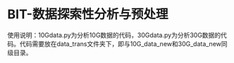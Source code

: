 # BIT-数据探索性分析与预处理

使用说明：10Gdata.py为分析10G数据的代码，30Gdata.py为分析30G数据的代码。代码需要放在data_trans文件夹下，即与10G_data_new和30G_data_new同级目录。
